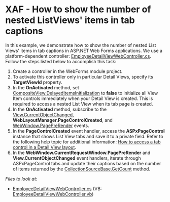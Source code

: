 # XAF - How to show the number of nested ListViews' items in tab captions

In this example, we demonstrate how to show the number of nested List Views' items in tab captions in ASP.NET Web Forms applications. We use a platform-dependent controller: [EmployeeDetailViewWebController.cs](./CS/DetailViewTabCount.Module.Web/Controllers/EmployeeDetailViewWebController.cs). Follow the steps listed below to accomplish this task:
1. Create a controller in the WebForms module project.
2. To activate this controller only in particular Detail Views, specify its **TargetViewId** property.
3. In the **OnActivated** method, set [CompositeView.DelayedItemsInitialization](https://docs.devexpress.com/eXpressAppFramework/DevExpress.ExpressApp.CompositeView.DelayedItemsInitialization) to **false** to initialize all View Item controls immediately when your Detail View is created. This is required to access a nested List View when its tab page is created.
4. In the **OnActivated** method, subscribe to the [View.CurrentObjectChanged](https://docs.devexpress.com/eXpressAppFramework/DevExpress.ExpressApp.View.CurrentObjectChanged), **WebLayoutManager.PageControlCreated**, and [WebWindow.PagePreRender](https://docs.devexpress.com/eXpressAppFramework/DevExpress.ExpressApp.Web.WebWindow.PagePreRender) events.
5. In the **PageControlCreated** event handler, access the **ASPxPageControl** instance that shows List View tabs and save it to a private field. Refer to the following help topic for additional information: [How to access a tab control in a Detail View layout](https://github.com/DevExpress-Examples/XAF_how-to-access-a-tab-control-in-a-detail-view-layout-e372).
6. In the **WebWindow.CurrentRequestWindow.PagePreRender** and **View.CurrentObjectChanged** event handlers, iterate through ASPxPageControl tabs and update their captions based on the number of items returned by the [CollectionSourceBase.GetCount](https://docs.devexpress.com/eXpressAppFramework/DevExpress.ExpressApp.CollectionSourceBase.GetCount) method.  

<!-- default file list --> 
*Files to look at*:

* [EmployeeDetailViewWebController.cs](./CS/DetailViewTabCount.Module.Web/Controllers/EmployeeDetailViewWebController.cs) (VB: [EmployeeDetailViewWebController.vb](./VB/DetailViewTabCountVB.Module.Web/Controllers/EmployeeDetailViewWebController.vb))
<!-- default file list end -->
